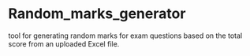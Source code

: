 # Random_marks_generator
tool for generating random marks for exam questions based on the total score from an uploaded Excel file.
